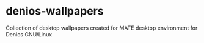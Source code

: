 # denios-wallpapers
Collection of desktop wallpapers created for MATE desktop environment for Denios GNU/Linux 
